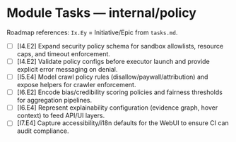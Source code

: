 # Module Tasks — internal/policy

Roadmap references: `Ix.Ey` = Initiative/Epic from `tasks.md`.

- [ ] [I4.E2] Expand security policy schema for sandbox allowlists, resource caps, and timeout enforcement.
- [ ] [I4.E2] Validate policy configs before executor launch and provide explicit error messaging on denial.
- [ ] [I5.E4] Model crawl policy rules (disallow/paywall/attribution) and expose helpers for crawler enforcement.
- [ ] [I6.E2] Encode bias/credibility scoring policies and fairness thresholds for aggregation pipelines.
- [ ] [I6.E4] Represent explainability configuration (evidence graph, hover context) to feed API/UI layers.
- [ ] [I7.E4] Capture accessibility/i18n defaults for the WebUI to ensure CI can audit compliance.
